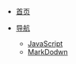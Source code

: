 <!-- docs/_sidebar.md -->

* [首页](home)

* [导航](guide)  
    * [JavaScript](01/javascript/readme)
    * [MarkDodwn](01/markdown/readme)